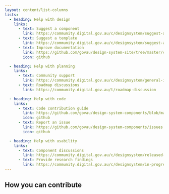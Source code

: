 ```yaml
---
layout: content/list-columns
lists:
  - heading: Help with design
    links:
      - text: Suggest a component
        link: https://community.digital.gov.au/c/designsystem/suggest-a-component
      - text: Suggest a template
        link: https://community.digital.gov.au/c/designsystem/suggest-a-template
      - text: Improve documentation
        link: https://github.com/govau/design-system-site/tree/master/content
        icon: github

  - heading: Help with planning
    links:
      - text: Community support
        link: https://community.digital.gov.au/c/designsystem/general-issues
      - text: Roadmap discussions
        link: https://community.digital.gov.au/t/roadmap-discussion

  - heading: Help with code
    links:
      - text: Code contribution guide
        link: https://github.com/govau/design-system-components/blob/master/CONTRIBUTING.md
        icon: github
      - text: Report an issue
        link: https://github.com/govau/design-system-components/issues
        icon: github

  - heading: Help with usability
    links:
      - text: Component discussions
        link: https://community.digital.gov.au/c/designsystem/released-components
      - text: Provide research findings
        link: https://community.digital.gov.au/c/designsystem/in-progress-components
---
```


## How you can contribute
